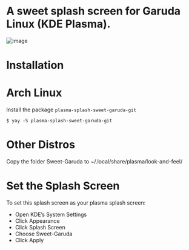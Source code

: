 <h1> A sweet splash screen for Garuda Linux (KDE Plasma).</h1>
<img src="https://cdn.discordapp.com/attachments/954798558912057384/974137145017106503/splash.png" alt="image"/>

# Installation
# Arch Linux

Install the package <code>plasma-splash-sweet-garuda-git</code><br>
```
$ yay -S plasma-splash-sweet-garuda-git
```

# Other Distros
Copy the folder Sweet-Garuda to ~/.local/share/plasma/look-and-feel/

# Set the Splash Screen
To set this splash screen as your plasma splash screen: 
- Open KDE’s System Settings
- Click Appearance
- Click Splash Screen
- Choose Sweet-Garuda
- Click Apply
